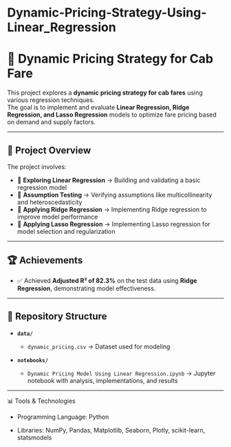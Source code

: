 # Dynamic-Pricing-Strategy-Using-Linear_Regression
# 🚖 Dynamic Pricing Strategy for Cab Fare

This project explores a **dynamic pricing strategy for cab fares** using various regression techniques.  
The goal is to implement and evaluate **Linear Regression, Ridge Regression, and Lasso Regression** models to optimize fare pricing based on demand and supply factors.

---

## 📌 Project Overview
The project involves:
- 🔹 **Exploring Linear Regression** → Building and validating a basic regression model  
- 🔹 **Assumption Testing** → Verifying assumptions like multicollinearity and heteroscedasticity  
- 🔹 **Applying Ridge Regression** → Implementing Ridge regression to improve model performance  
- 🔹 **Applying Lasso Regression** → Implementing Lasso regression for model selection and regularization  

---

## 🏆 Achievements
- ✅ Achieved **Adjusted R² of 82.3%** on the test data using **Ridge Regression**, demonstrating model effectiveness.

---

## 📂 Repository Structure
- **`data/`**
  - `dynamic_pricing.csv` → Dataset used for modeling  

- **`notebooks/`**
  - `Dynamic Pricing Model Using Linear Regression.ipynb` → Jupyter notebook with analysis, implementations, and results  

---


📊 Tools & Technologies

- Programming Language: Python

- Libraries: NumPy, Pandas, Matplotlib, Seaborn, Plotly, scikit-learn, statsmodels
